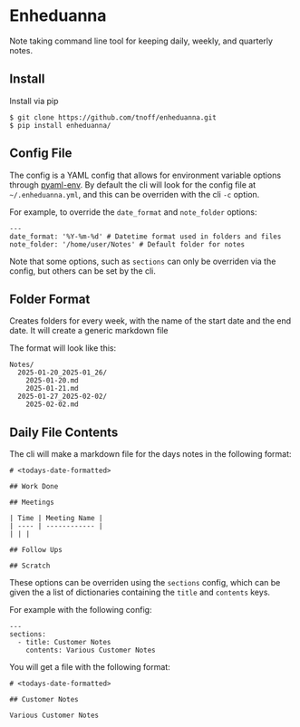 # Enheduanna

Note taking command line tool for keeping daily, weekly, and quarterly notes.

## Install

Install via pip

```
$ git clone https://github.com/tnoff/enheduanna.git
$ pip install enheduanna/
```

## Config File

The config is a YAML config that allows for environment variable options through [pyaml-env](https://github.com/mkaranasou/pyaml_env).
By default the cli will look for the config file at `~/.enheduanna.yml`, and this can be overriden with the cli `-c` option.

For example, to override the `date_format` and `note_folder` options:

```
---
date_format: '%Y-%m-%d' # Datetime format used in folders and files
note_folder: '/home/user/Notes' # Default folder for notes
```

Note that some options, such as `sections` can only be overriden via the config, but others can be set by the cli.

## Folder Format

Creates folders for every week, with the name of the start date and the end date. It will create a generic markdown file 

The format will look like this:

```
Notes/
  2025-01-20_2025-01_26/
    2025-01-20.md
    2025-01-21.md
  2025-01-27_2025-02-02/
    2025-02-02.md
```

## Daily File Contents

The cli will make a markdown file for the days notes in the following format:

```
# <todays-date-formatted>

## Work Done

## Meetings

| Time | Meeting Name |
| ---- | ------------ |
| | |

## Follow Ups

## Scratch

```

These options can be overriden using the `sections` config, which can be given the a list of dictionaries containing the `title` and `contents` keys.

For example with the following config:

```
---
sections:
  - title: Customer Notes
    contents: Various Customer Notes
```

You will get a file with the following format:

```
# <todays-date-formatted>

## Customer Notes

Various Customer Notes
```